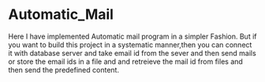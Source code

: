 # Automatic_Mail
Here I have implemented Automatic mail program in a simpler Fashion. But if you want to build this project in a systematic manner,then you can connect it with database server and take email id from the sever and then send mails  or store the email ids in a file and and retreieve the mail id from files and then send the predefined content.


